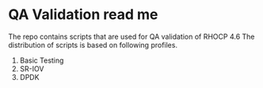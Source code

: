 # QA Validation read me 
The repo contains scripts that are used for QA validation of RHOCP 4.6 
The distribution of scripts is based on following profiles. 
1. Basic Testing
2. SR-IOV 
3. DPDK 

